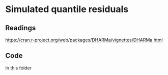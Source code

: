 # Simulated quantile residuals 

## Readings

https://cran.r-project.org/web/packages/DHARMa/vignettes/DHARMa.html 

## Code

In this folder